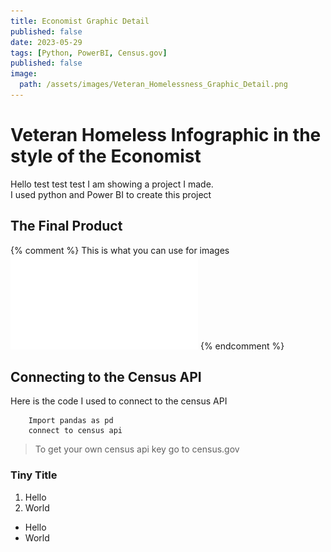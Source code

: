 ```yaml
---
title: Economist Graphic Detail
published: false
date: 2023-05-29
tags: [Python, PowerBI, Census.gov]
published: false
image:
  path: /assets/images/Veteran_Homelessness_Graphic_Detail.png
---
```



# Veteran Homeless Infographic in the style of the Economist
Hello test test test I am showing a project I made. <br>
I used python and Power BI to create this project

## The Final Product

{% comment %}
This is what you can use for images
![FinalDraft](/assets/images/Kris_Shea_Project1_Spring2023_3rdDraft%20V3.pdf)
{% endcomment %}

<object data="/assets/images/Kris_Shea_Project1_Spring2023_3rdDraft%20V3.pdf" width="1000" height="700" type='application/pdf'></object>


## Connecting to the Census API

Here is the code I used to connect to the census API

        Import pandas as pd
        connect to census api

>To get your own census api key go to census.gov

###  Tiny Title


1. Hello
2. World

- Hello
- World